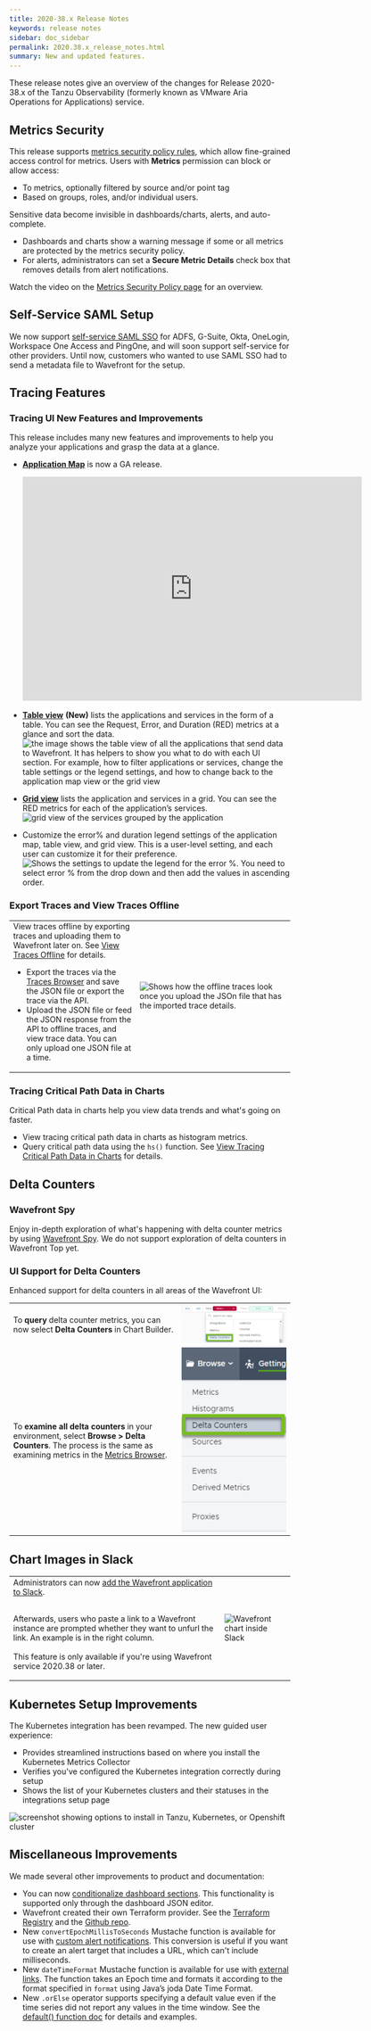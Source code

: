 ```yaml
---
title: 2020-38.x Release Notes
keywords: release notes
sidebar: doc_sidebar
permalink: 2020.38.x_release_notes.html
summary: New and updated features.
---
```


These release notes give an overview of the changes for Release 2020-38.x of the Tanzu Observability (formerly known as VMware Aria Operations for Applications) service.

## Metrics Security

This release supports [metrics security policy rules](metrics_security.html), which allow fine-grained access control for metrics. Users with **Metrics** permission can block or allow access:
* To metrics, optionally filtered by source and/or point tag
* Based on groups, roles, and/or individual users.

Sensitive data become invisible in dashboards/charts, alerts, and auto-complete.

* Dashboards and charts show a warning message if some or all metrics are protected by the metrics security policy.
* For alerts, administrators can set a **Secure Metric Details** check box that removes details from alert notifications.

Watch the video on the [Metrics Security Policy page](metrics_security.html#video-metrics-security-policy) for an overview.

## Self-Service SAML Setup

We now support [self-service SAML SSO](auth_self_service_sso.html) for ADFS, G-Suite, Okta, OneLogin, Workspace One Access and PingOne, and will soon support self-service for other providers. Until now, customers who wanted to use SAML SSO had to send a metadata file to Wavefront for the setup.

## Tracing Features

### Tracing UI New Features and Improvements
This release includes many new features and improvements to help you analyze your applications and grasp the data at a glance.

* [**Application Map**](tracing_ui_overview.html#application-map-features) is now a GA release.

  <iframe id="kmsembed-1_atlrv7sa" width="608" height="402" src="https://vmwaretv.vmware.com/embed/secure/iframe/entryId/1_atlrv7sa/uiConfId/49694343/pbc/252649793/st/0" class="kmsembed" allowfullscreen webkitallowfullscreen mozAllowFullScreen allow="autoplay *; fullscreen *; encrypted-media *" referrerPolicy="no-referrer-when-downgrade" frameborder="0" alt="application map settings"></iframe>


* [**Table view**](tracing_ui_overview.html#table-view-features) **(New)** lists the applications and services in the form of a table. You can see the Request, Error, and Duration (RED) metrics at a glance and sort the data.
  <img src="/images/tracing_table_view_releasnotes.png" alt="the image shows the table view of all the applications that send data to Wavefront. It has helpers to show you what to do with each UI section. For example, how to filter applications or services, change the table settings or the legend settings, and how to change back to the application map view or the grid view"/>

* [**Grid view**](tracing_ui_overview.html#grid-view-features) lists the application and services in a grid. You can see the RED metrics for each of the application’s services.
  <img src="/images/tracing_grid_view_releasenotes.png" alt="grid view of the services grouped by the application"/>

* Customize the error% and duration legend settings of the application map, table view, and grid view. This is a user-level setting, and each user can customize it for their preference.
  <br/><img src="/images/release_notes_38.x.png" alt="Shows the settings to update the legend for the error %. You need to select error % from the drop down and then add the values in ascending order."/>

### Export Traces and View Traces Offline

<table style="width: 100%;">
<tbody>
<tr>
<td width="45%">
  View traces offline by exporting traces and uploading them to Wavefront later on. See <a href="tracing_view_offline_traces.html">View Traces Offline</a> for details.
  <ul>
    <li>
      Export the traces via the <a href="tracing_traces_browser.html">Traces Browser</a> and save the JSON file or export the trace via the API.
    </li>
    <li>
      Upload the JSON file or feed the JSON response from the API to offline traces, and view trace data. You can only upload one JSON file at a time.
    </li>
  </ul></td>
<td width="55%"><img src="/images/tracing_offline_tracing_view.png" alt="Shows how the offline traces look once you upload the JSOn file that has the imported trace details."/></td>
</tr>
</tbody>
</table>

### Tracing Critical Path Data in Charts

Critical Path data in charts help you view data trends and what's going on faster.
* View tracing critical path data in charts as histogram metrics.
* Query critical path data using the `hs()` function.
See [View Tracing Critical Path Data in Charts](trace_data_query.html#view-tracing-critical-path-data-in-charts) for details.


## Delta Counters

### Wavefront Spy

Enjoy in-depth exploration of what's happening with delta counter metrics by using [Wavefront Spy](wavefront_monitoring_spy.html#get-ingested-delta-counters-with-spy). We do not support exploration of delta counters in Wavefront Top yet.


### UI Support for Delta Counters

Enhanced support for delta counters in all areas of the Wavefront UI:

<table style="width: 100%;">
<tbody>
<tr>
<td>To <strong>query</strong> delta counter metrics, you can now select <strong>Delta Counters</strong> in Chart Builder.</td>
<td><img src="/images/v2_add_metric.png" alt="Chart Builder with delta counters selected"/> </td>
</tr>
<tr>
<td width="60%">To <strong>examine all delta counters</strong> in your environment, select <strong>Browse &gt; Delta Counters</strong>. The process is the same as examining metrics in the <a href="metrics_managing.html#metrics-browser"> Metrics Browser</a>.
</td>
<td width="40%"><img src="/images/delta_counters_browse.png" alt="Screenshot showing Browse > Delta Counters"/></td>
</tr>
</tbody>
</table>

## Chart Images in Slack

<table style="width: 100%;">
<tbody>
<tr>
<td>Administrators can now <a href="https://slack.com/oauth/v2/authorize?client_id=2279130001.809926228192&scope=commands,links:write,users:read&user_scope=links:read"> add the Wavefront application to Slack</a>. <br /><br />

Afterwards, users who paste a link to a Wavefront instance are prompted whether they want to unfurl the link. An example is in the right column. <br /><br />
This feature is only available if you're using Wavefront service 2020.38 or later.  </td>
<td><img src="/images/unfurled_chart_doc.png" alt="Wavefront chart inside Slack"/> </td>
</tr>
</tbody>
</table>

## Kubernetes Setup Improvements

The Kubernetes integration has been revamped. The new guided user experience:
* Provides streamlined instructions based on where you install the Kubernetes Metrics Collector
* Verifies you've configured the Kubernetes integration correctly during setup
* Shows the list of your Kubernetes clusters and their statuses in the integrations setup page

![screenshot showing options to install in Tanzu, Kubernetes, or Openshift cluster](images/kubernetes_revamp.png)


## Miscellaneous Improvements

We made several other improvements to product and documentation:

* You can now [conditionalize dashboard sections](ui_dashboards.html#edit-the-dashboard-json). This functionality is supported only through the dashboard JSON editor.
* Wavefront created their own Terraform provider. See the [Terraform Registry](https://registry.terraform.io/providers/vmware/wavefront/latest/docs) and the [Github repo](https://github.com/vmware/terraform-provider-wavefront).
* New `convertEpochMillisToSeconds` Mustache function is available for use with [custom alert notifications](alert_target_customizing.html#utility-functions-for-readability). This conversion is useful if you want to create an alert target that includes a URL, which can't include milliseconds.
* New `dateTimeFormat` Mustache function is available for use with [external links](external_links_managing.html#link-url-template-syntax). The function takes an Epoch time and formats it according to the format specified in `format` using Java’s joda Date Time Format.
* New `.orElse` operator supports specifying a default value even if the time series did not report any values in the time window. See the [default() function doc](ts_default.html) for details and examples.
